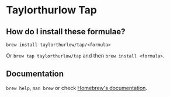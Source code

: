 # Taylorthurlow Tap

## How do I install these formulae?

`brew install taylorthurlow/tap/<formula>`

Or `brew tap taylorthurlow/tap` and then `brew install <formula>`.

## Documentation

`brew help`, `man brew` or check [Homebrew's documentation](https://docs.brew.sh).
